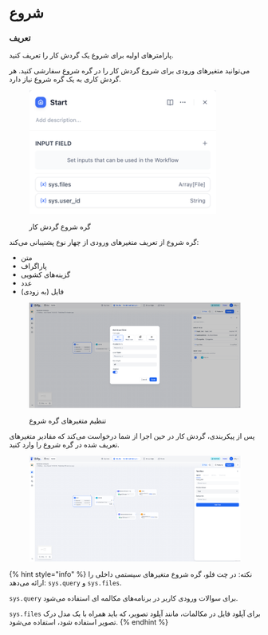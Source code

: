 # شروع

### تعریف

پارامترهای اولیه برای شروع یک گردش کار را تعریف کنید.

می‌توانید متغیرهای ورودی برای شروع گردش کار را در گره شروع سفارشی کنید. هر گردش کاری به یک گره شروع نیاز دارد.

<figure><img src="../../../.gitbook/assets/start-node.png" alt="" width="375"><figcaption><p>گره شروع گردش کار</p></figcaption></figure>

گره شروع از تعریف متغیرهای ورودی از چهار نوع پشتیبانی می‌کند:

* متن
* پاراگراف
* گزینه‌های کشویی
* عدد
* فایل (به زودی)

<figure><img src="../../../.gitbook/assets/output (2) (1).png" alt=""><figcaption><p>تنظیم متغیرهای گره شروع</p></figcaption></figure>

پس از پیکربندی، گردش کار در حین اجرا از شما درخواست می‌کند که مقادیر متغیرهای تعریف شده در گره شروع را وارد کنید.

<figure><img src="../../../.gitbook/assets/output (3) (1).png" alt=""><figcaption></figcaption></figure>

{% hint style="info" %}
نکته: در چت فلو، گره شروع متغیرهای سیستمی داخلی را ارائه می‌دهد: `sys.query` و `sys.files`.

`sys.query` برای سوالات ورودی کاربر در برنامه‌های مکالمه ای استفاده می‌شود.

`sys.files` برای آپلود فایل در مکالمات، مانند آپلود تصویر، که باید همراه با یک مدل درک تصویر استفاده شود، استفاده می‌شود.
{% endhint %}


